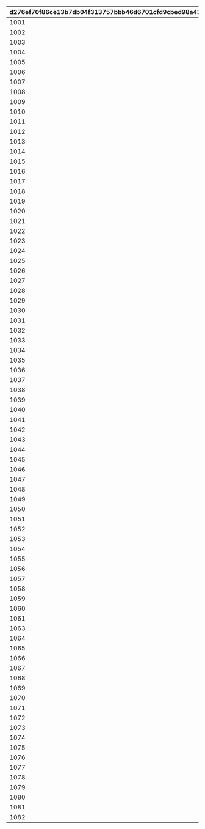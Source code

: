 |d276ef70f86ce13b7db04f313757bbb46d6701cfd9cbed98a437a5912c482782|bec30e90b80b64ad1b821aa239473560f5a6ba398a59d452c1a7e2a9e4c14d77|687ba09430182968fa7beaf017c74dd2fec457e0e460748b400be6ed6dbc50c0|b131ecca08d7a7b7aeb6a678f9574536ecf4748250f97c0cb622114d4f21f547|d514386c59283e2586e237e7333338f89dd8d7bc8dce03903689d95df83a5b61|fbda3ee46c4c45d29f7110f4511c722ee4bf9145c5f95befdab395cc1af83d5f|eeaf49e26604995caa18116131c5fe423b053d99d5a1513fdcb4b1084d5bba3b|f11c809bf76163464bdcc4ea4d91db822dcffb4087f91708f7a66ca89fedff34|aba667a956c4cbf226a1067811dd3ded80842e10420a52fce2e7f6b721d62223|32ac4eed410ad10a4e547425dfcbae341d28c2033bc2439e5079fe4b52df9e0e|7f60283fc600bc2cd521ed540a2c7f5aecf27d331908a79d54ebcb98363c1dfd|e6110b2cb7cf22d20690e43d60c1281ce1947ebd5684f34e8ff2ef9d3aaa8bdc|81da84fa54678bc8c6842d72e54cc420049d89145df26b7c1bb57ca7520e3184|
| --- | --- | --- | --- | --- | --- | --- | --- | --- | --- | --- | --- | --- |
|1001|3|bgm_M90|1|2018/03/21 5:00:00|2018/03/14 12:00:00|0|2018/04/20 4:59:59|1|1|2|2018/03/19 11:59:00|2018/03/18 11:59:00|
|1002|4|bgm_M97|1|2018/04/20 5:00:00|2018/04/13 12:00:00|1001|2018/05/22 4:59:59|1|2|2|2018/04/18 11:59:00|2018/04/17 11:59:00|
|1003|5|bgm_M104|1|2018/05/22 5:00:00|2018/05/15 12:00:00|1002|2018/06/21 4:59:59|1|1|2|2018/05/20 11:59:00|2018/05/19 11:59:00|
|1004|6|bgm_M115|1|2018/06/21 5:00:00|2018/06/14 12:00:00|1003|2018/07/21 4:59:59|1|2|2|2018/06/19 11:59:00|2018/06/18 11:59:00|
|1005|7|bgm_M119|1|2018/07/21 5:00:00|2018/07/14 12:00:00|1004|2018/08/22 4:59:59|1|1|2|2018/07/19 11:59:00|2018/07/18 11:59:00|
|1006|8|bgm_M132|1|2018/08/22 5:00:00|2018/08/15 12:00:00|1005|2018/09/21 4:59:59|1|2|2|2018/08/20 11:59:00|2018/08/19 11:59:00|
|1007|9|bgm_M139|1|2018/09/21 5:00:00|2018/09/14 12:00:00|1006|2018/10/22 4:59:59|1|1|2|2018/09/19 11:59:00|2018/09/18 11:59:00|
|1008|10|bgm_M166|1|2018/10/22 5:00:00|2018/10/15 12:00:00|1007|2018/11/22 4:59:59|1|2|2|2018/10/20 11:59:00|2018/10/19 11:59:00|
|1009|11|bgm_M175|1|2018/11/22 5:00:00|2018/11/15 12:00:00|1008|2018/12/22 4:59:59|1|1|2|2018/11/20 11:59:00|2018/11/19 11:59:00|
|1010|12|bgm_M181|1|2018/12/22 5:00:00|2018/12/15 12:00:00|1009|2019/01/23 4:59:59|1|2|2|2018/12/20 11:59:00|2018/12/19 11:59:00|
|1011|1|bgm_M186|1|2019/01/23 5:00:00|2019/01/16 12:00:00|1010|2019/02/20 4:59:59|1|1|2|2019/01/21 11:59:00|2019/01/20 11:59:00|
|1012|2|bgm_M205|1|2019/02/20 5:00:00|2019/02/13 12:00:00|1011|2019/03/23 4:59:59|1|2|2|2019/02/18 11:59:00|2019/02/17 11:59:00|
|1013|3|bgm_M90|1|2019/03/23 5:00:00|2019/03/16 12:00:00|1012|2019/04/22 4:59:59|1|1|2|2019/03/21 11:59:00|2019/03/20 11:59:00|
|1014|4|bgm_M97|1|2019/04/22 5:00:00|2019/04/15 12:00:00|1013|2019/05/23 4:59:59|1|2|2|2019/04/20 11:59:00|2019/04/19 11:59:00|
|1015|5|bgm_M104|1|2019/05/23 5:00:00|2019/05/16 12:00:00|1014|2019/06/22 4:59:59|1|1|2|2019/05/21 11:59:00|2019/05/20 11:59:00|
|1016|6|bgm_M115|1|2019/06/22 5:00:00|2019/06/15 12:00:00|1015|2019/07/23 4:59:59|1|2|2|2019/06/20 11:59:00|2019/06/19 11:59:00|
|1017|7|bgm_M119|1|2019/07/23 5:00:00|2019/07/16 12:00:00|1016|2019/08/23 4:59:59|1|1|2|2019/07/21 11:59:00|2019/07/20 11:59:00|
|1018|8|bgm_M132|1|2019/08/23 5:00:00|2019/08/16 12:00:00|1017|2019/09/23 4:59:59|1|2|2|2019/08/21 11:59:00|2019/08/20 11:59:00|
|1019|9|bgm_M139|1|2019/09/23 5:00:00|2019/09/16 12:00:00|1018|2019/10/25 4:59:59|1|1|2|2019/09/21 11:59:00|2019/09/20 11:59:00|
|1020|10|bgm_M166|1|2019/10/25 5:00:00|2019/10/18 12:00:00|1019|2019/11/24 4:59:59|1|2|2|2019/10/23 11:59:00|2019/10/22 11:59:00|
|1021|11|bgm_M175|1|2019/11/24 5:00:00|2019/11/17 12:00:00|1020|2019/12/25 4:59:59|1|1|2|2019/11/22 11:59:00|2019/11/21 11:59:00|
|1022|12|bgm_M181|1|2019/12/25 5:00:00|2019/12/18 12:00:00|1021|2020/01/25 4:59:59|1|2|2|2019/12/23 11:59:00|2019/12/22 11:59:00|
|1023|1|bgm_M186|1|2020/01/25 5:00:00|2020/01/18 12:00:00|1022|2020/02/23 4:59:59|1|1|2|2020/01/23 11:59:00|2020/01/22 11:59:00|
|1024|2|bgm_M205|1|2020/02/23 5:00:00|2020/02/16 12:00:00|1023|2020/03/25 4:59:59|1|2|2|2020/02/21 11:59:00|2020/02/20 11:59:00|
|1025|3|bgm_M90|1|2020/03/25 5:00:00|2020/03/18 12:00:00|1024|2020/04/25 4:59:59|1|1|2|2020/03/23 11:59:00|2020/03/22 11:59:00|
|1026|4|bgm_M97|1|2020/04/25 5:00:00|2020/04/18 12:00:00|1025|2020/05/26 4:59:59|1|2|2|2020/04/23 11:59:00|2020/04/22 11:59:00|
|1027|5|bgm_M104|1|2020/05/26 5:00:00|2020/05/19 12:00:00|1026|2020/06/25 4:59:59|1|1|2|2020/05/24 11:59:00|2020/05/23 11:59:00|
|1028|6|bgm_M115|1|2020/06/25 5:00:00|2020/06/18 12:00:00|1027|2020/07/26 4:59:59|1|2|2|2020/06/23 11:59:00|2020/06/22 11:59:00|
|1029|7|bgm_M119|1|2020/07/26 5:00:00|2020/07/19 12:00:00|1028|2020/08/26 4:59:59|1|1|2|2020/07/24 11:59:00|2020/07/23 11:59:00|
|1030|8|bgm_M132|1|2020/08/26 5:00:00|2020/08/19 12:00:00|1029|2020/09/25 4:59:59|1|2|2|2020/08/24 11:59:00|2020/08/23 11:59:00|
|1031|9|bgm_M139|1|2020/09/25 5:00:00|2020/09/18 12:00:00|1030|2020/10/26 4:59:59|1|1|2|2020/09/23 11:59:00|2020/09/22 11:59:00|
|1032|10|bgm_M166|1|2020/10/26 5:00:00|2020/10/19 12:00:00|1031|2020/11/25 4:59:59|1|2|2|2020/10/24 11:59:00|2020/10/23 11:59:00|
|1033|11|bgm_M175|1|2020/11/25 5:00:00|2020/11/18 12:00:00|1032|2020/12/26 4:59:59|1|1|2|2020/11/23 11:59:00|2020/11/22 11:59:00|
|1034|12|bgm_M181|1|2020/12/26 5:00:00|2020/12/19 12:00:00|1033|2021/01/26 4:59:59|1|2|2|2020/12/24 11:59:00|2020/12/23 11:59:00|
|1035|1|bgm_M186|1|2021/01/26 5:00:00|2021/01/19 12:00:00|1034|2021/02/23 4:59:59|1|1|2|2021/01/24 11:59:00|2021/01/23 11:59:00|
|1036|2|bgm_M205|1|2021/02/23 5:00:00|2021/02/16 12:00:00|1035|2021/03/26 4:59:59|1|2|2|2021/02/21 11:59:00|2021/02/20 11:59:00|
|1037|3|bgm_M90|1|2021/03/26 5:00:00|2021/03/19 12:00:00|1036|2021/04/25 4:59:59|1|1|2|2021/03/24 11:59:00|2021/03/23 11:59:00|
|1038|4|bgm_M97|1|2021/04/25 5:00:00|2021/04/18 12:00:00|1037|2021/05/26 4:59:59|1|2|2|2021/04/23 11:59:00|2021/04/22 11:59:00|
|1039|5|bgm_M104|1|2021/05/26 5:00:00|2021/05/19 12:00:00|1038|2021/06/25 4:59:59|1|1|2|2021/05/24 11:59:00|2021/05/23 11:59:00|
|1040|6|bgm_M115|1|2021/06/25 5:00:00|2021/06/18 12:00:00|1039|2021/07/26 4:59:59|1|2|2|2021/06/23 11:59:00|2021/06/22 11:59:00|
|1041|7|bgm_M119|1|2021/07/26 5:00:00|2021/07/19 12:00:00|1040|2021/08/26 4:59:59|1|1|2|2021/07/24 11:59:00|2021/07/23 11:59:00|
|1042|8|bgm_M132|1|2021/08/26 5:00:00|2021/08/19 12:00:00|1041|2021/09/25 4:59:59|1|2|2|2021/08/24 11:59:00|2021/08/23 11:59:00|
|1043|9|bgm_M139|1|2021/09/25 5:00:00|2021/09/18 12:00:00|1042|2021/10/26 4:59:59|1|1|2|2021/09/23 11:59:00|2021/09/22 11:59:00|
|1044|10|bgm_M166|1|2021/10/26 5:00:00|2021/10/19 12:00:00|1043|2021/11/25 4:59:59|1|2|2|2021/10/24 11:59:00|2021/10/23 11:59:00|
|1045|11|bgm_M175|1|2021/11/25 5:00:00|2021/11/18 12:00:00|1044|2021/12/26 4:59:59|1|1|2|2021/11/23 11:59:00|2021/11/22 11:59:00|
|1046|12|bgm_M181|1|2021/12/26 5:00:00|2021/12/19 12:00:00|1045|2022/01/26 4:59:59|1|2|2|2021/12/24 11:59:00|2021/12/23 11:59:00|
|1047|1|bgm_M186|1|2022/01/26 5:00:00|2022/01/19 12:00:00|1046|2022/02/23 4:59:59|1|1|2|2022/01/24 11:59:00|2022/01/23 11:59:00|
|1048|2|bgm_M205|1|2022/02/23 5:00:00|2022/02/16 12:00:00|1047|2022/03/26 4:59:59|1|2|2|2022/02/21 11:59:00|2022/02/20 11:59:00|
|1049|3|bgm_M90|1|2022/03/26 5:00:00|2022/03/19 12:00:00|1048|2022/04/25 4:59:59|1|1|2|2022/03/24 11:59:00|2022/03/23 11:59:00|
|1050|4|bgm_M97|1|2022/04/25 5:00:00|2022/04/18 12:00:00|1049|2022/05/26 4:59:59|1|2|2|2022/04/23 11:59:00|2022/04/22 11:59:00|
|1051|5|bgm_M104|1|2022/05/26 5:00:00|2022/05/19 12:00:00|1050|2022/06/25 4:59:59|1|1|2|2022/05/24 11:59:00|2022/05/23 11:59:00|
|1052|6|bgm_M115|1|2022/06/25 5:00:00|2022/06/18 12:00:00|1051|2022/07/26 4:59:59|1|2|2|2022/06/23 11:59:00|2022/06/22 11:59:00|
|1053|7|bgm_M119|1|2022/07/26 5:00:00|2022/07/19 12:00:00|1052|2022/08/26 4:59:59|1|1|2|2022/07/24 11:59:00|2022/07/23 11:59:00|
|1054|8|bgm_M132|1|2022/08/26 5:00:00|2022/08/19 12:00:00|1053|2022/09/25 4:59:59|1|2|2|2022/08/24 11:59:00|2022/08/23 11:59:00|
|1055|9|bgm_M139|1|2022/09/25 5:00:00|2022/09/18 12:00:00|1054|2022/10/26 4:59:59|1|1|2|2022/09/23 11:59:00|2022/09/22 11:59:00|
|1056|10|bgm_M166|1|2022/10/26 5:00:00|2022/10/19 12:00:00|1055|2022/11/25 4:59:59|1|2|2|2022/10/24 11:59:00|2022/10/23 11:59:00|
|1057|11|bgm_M175|1|2022/11/25 5:00:00|2022/11/18 12:00:00|1056|2022/12/26 4:59:59|1|1|2|2022/11/23 11:59:00|2022/11/22 11:59:00|
|1058|12|bgm_M181|1|2022/12/26 5:00:00|2022/12/19 12:00:00|1057|2023/01/26 4:59:59|1|2|2|2022/12/24 11:59:00|2022/12/23 11:59:00|
|1059|1|bgm_M186|1|2023/01/26 5:00:00|2023/01/19 12:00:00|1058|2023/02/23 4:59:59|1|1|2|2023/01/24 11:59:00|2023/01/23 11:59:00|
|1060|2|bgm_M205|1|2023/02/23 5:00:00|2023/02/16 12:00:00|1059|2023/03/26 4:59:59|1|2|2|2023/02/21 11:59:00|2023/02/20 11:59:00|
|1061|3|bgm_M90|1|2023/03/26 5:00:00|2023/03/19 12:00:00|1060|2023/04/26 4:59:59|1|1|2|2023/03/24 11:59:00|2023/03/23 11:59:00|
|1063|4|bgm_M97|1|2023/04/26 5:00:00|2023/04/19 12:00:00|1061|2023/05/26 4:59:59|1|2|2|2023/04/24 11:59:00|2023/04/23 11:59:00|
|1064|5|bgm_M104|1|2023/05/26 5:00:00|2023/05/19 12:00:00|1063|2023/06/25 4:59:59|1|1|2|2023/05/24 11:59:00|2023/05/23 11:59:00|
|1065|6|bgm_M115|1|2023/06/25 5:00:00|2023/06/18 12:00:00|1064|2023/07/26 4:59:59|1|2|2|2023/06/23 11:59:00|2023/06/22 11:59:00|
|1066|7|bgm_M119|1|2023/07/26 5:00:00|2023/07/19 12:00:00|1065|2023/08/26 4:59:59|1|1|2|2023/07/24 11:59:00|2023/07/23 11:59:00|
|1067|8|bgm_M132|1|2023/08/26 5:00:00|2023/08/19 12:00:00|1066|2023/09/25 4:59:59|1|2|2|2023/08/24 11:59:00|2023/08/23 11:59:00|
|1068|9|bgm_M139|1|2023/09/25 5:00:00|2023/09/18 12:00:00|1067|2023/10/26 4:59:59|1|1|2|2023/09/23 11:59:00|2023/09/22 11:59:00|
|1069|10|bgm_M166|1|2023/10/26 5:00:00|2023/10/19 12:00:00|1068|2023/11/25 4:59:59|1|2|2|2023/10/24 11:59:59|2023/10/23 11:59:59|
|1070|11|bgm_M175|1|2023/11/25 5:00:00|2023/11/18 12:00:00|1069|2023/12/26 4:59:59|1|1|2|2023/11/23 11:59:59|2023/11/22 11:59:59|
|1071|12|bgm_M181|1|2023/12/26 5:00:00|2023/12/19 12:00:00|1070|2024/01/26 4:59:59|1|2|2|2023/12/24 11:59:59|2023/12/23 11:59:59|
|1072|1|bgm_M186|1|2024/01/26 5:00:00|2024/01/19 12:00:00|1071|2024/02/24 4:59:59|1|1|2|2024/01/24 11:59:59|2024/01/23 11:59:59|
|1073|2|bgm_M205|1|2024/02/24 5:00:00|2024/02/15 0:00:00|1072|2024/03/26 4:59:59|1|2|2|2024/02/22 11:59:59|2024/02/21 11:59:59|
|1074|3|bgm_M90|1|2024/03/26 5:00:00|2024/03/19 12:00:00|1073|2024/04/25 4:59:59|1|1|2|2024/03/24 11:59:59|2024/03/23 11:59:59|
|1075|4|bgm_M97|1|2024/04/25 5:00:00|2024/04/18 12:00:00|1074|2024/05/26 4:59:59|1|2|2|2024/04/23 11:59:59|2024/04/22 11:59:59|
|1076|5|bgm_M104|1|2024/05/26 5:00:00|2024/05/19 12:00:00|1075|2024/06/25 4:59:59|1|1|2|2024/05/24 11:59:59|2024/05/23 11:59:59|
|1077|6|bgm_M115|1|2024/06/25 5:00:00|2024/06/18 12:00:00|1076|2024/07/26 4:59:59|1|2|2|2024/06/23 11:59:59|2024/06/22 11:59:59|
|1078|7|bgm_M119|1|2024/07/26 5:00:00|2024/07/19 12:00:00|1077|2024/08/26 4:59:59|1|1|2|2024/07/24 11:59:59|2024/07/23 11:59:59|
|1079|8|bgm_M132|1|2024/08/26 5:00:00|2024/08/19 12:00:00|1078|2024/09/25 4:59:59|1|2|2|2024/08/24 11:59:59|2024/08/23 11:59:59|
|1080|9|bgm_M139|1|2024/09/25 5:00:00|2024/09/18 12:00:00|1079|2024/10/26 4:59:59|1|1|2|2024/09/23 11:59:59|2024/09/22 11:59:59|
|1081|10|bgm_M166|1|2024/10/26 5:00:00|2024/10/19 12:00:00|1080|2024/11/25 4:59:59|1|2|2|2024/10/24 11:59:59|2024/10/23 11:59:59|
|1082|11|bgm_M175|1|2024/11/25 5:00:00|2024/11/18 12:00:00|1081|2024/12/26 4:59:59|1|1|2|2024/11/23 11:59:59|2024/11/22 11:59:59|